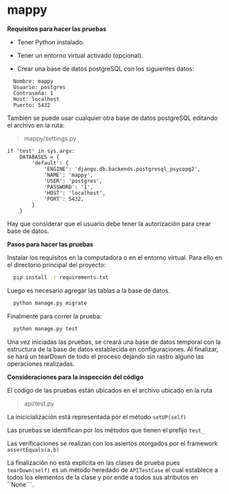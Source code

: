 # mappy

**Requisitos para hacer las pruebas**

- Tener Python instalado.

- Tener un entorno virtual activado (opcional).

- Crear una base de datos postgreSQL con los siguientes datos:

```
  Nombre: mappy
  Usuario: postgres
  Contraseña: 1
  Host: localhost
  Puerto: 5432
```
También se puede usar cualquier otra base de datos postgreSQL editando el archivo en la ruta:

>mappy/settings.py
```
if 'test' in sys.argv:
    DATABASES = {
        'default': {
            'ENGINE': 'django.db.backends.postgresql_psycopg2',
            'NAME': 'mappy',
            'USER': 'postgres',
            'PASSWORD': '1',
            'HOST': 'localhost',
            'PORT': 5432,
        }
    }
```

Hay que considerar que el usuario debe tener la autorización para crear base de datos.

**Pasos para hacer las pruebas**

Instalar los requisitos en la computadora o en el entorno virtual. Para ello en el directorio principal del proyecto:

```bash
  pip install -r requirements.txt
```

Luego es necesario agregar las tablas a la base de datos.

```bash
  python manage.py migrate
```

Finalmente para correr la prueba:

```bash
  python manage.py test
```

Una vez iniciadas las pruebas, se creará una base de datos temporal con la estructura de la base de datos establecida en configuraciones. Al finalizar, se hará un tearDown de todo el proceso dejando sin rastro alguno las operaciones realizadas.

**Consideraciones para la inspección del código**

El código de las pruebas están ubicados en el archivo ubicado en la ruta

>api/test.py

La inicicialización está representada por el método ```setUP(self)```

Las pruebas se identifican por los métodos que tienen el prefijo ```test_```

Las verificaciones se realizan con los asiertos otorgados por el framework ```assertEquals(a,b)```

La finalización no está explícita en las clases de prueba pues ```tearDown(self)``` es un método heredado de ```APITestCase``` el cual establece a todos los elementos de la clase y por ende a todos sus atributos en ``None```.

